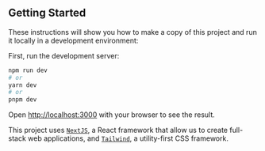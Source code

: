 ## Getting Started

These instructions will show you how to make a copy of this project and run it locally in a development environment:

First, run the development server:

```bash
npm run dev
# or
yarn dev
# or
pnpm dev
```

Open [http://localhost:3000](http://localhost:3000) with your browser to see the result.

This project uses [`NextJS`](https://nextjs.org/), a React framework that allow us to create full-stack web applications, and [`Tailwind`](https://tailwindcss.com/), a utility-first CSS framework.


